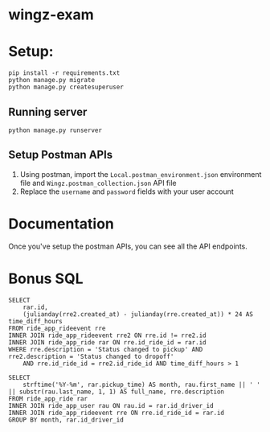 # wingz-exam
# Setup:
```
pip install -r requirements.txt
python manage.py migrate
python manage.py createsuperuser
```

## Running server
`python manage.py runserver`


## Setup Postman APIs
1. Using postman, import the `Local.postman_environment.json` environment file and `Wingz.postman_collection.json` API file
2. Replace the `username` and `password` fields with your user account


# Documentation
Once you've setup the postman APIs, you can see all the API endpoints.


# Bonus SQL
```
SELECT 
	rar.id,
    (julianday(rre2.created_at) - julianday(rre.created_at)) * 24 AS time_diff_hours
FROM ride_app_rideevent rre
INNER JOIN ride_app_rideevent rre2 ON rre.id != rre2.id
INNER JOIN ride_app_ride rar ON rre.id_ride_id = rar.id
WHERE rre.description = 'Status changed to pickup' AND rre2.description = 'Status changed to dropoff' 
	AND rre.id_ride_id = rre2.id_ride_id AND time_diff_hours > 1

SELECT 
    strftime('%Y-%m', rar.pickup_time) AS month, rau.first_name || ' ' || substr(rau.last_name, 1, 1) AS full_name, rre.description 
FROM ride_app_ride rar 
INNER JOIN ride_app_user rau ON rau.id = rar.id_driver_id 
INNER JOIN ride_app_rideevent rre ON rre.id_ride_id = rar.id
GROUP BY month, rar.id_driver_id 
```

